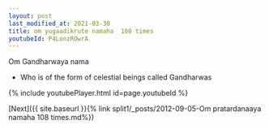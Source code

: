 ```yaml
---
layout: post
last_modified_at: 2021-03-30
title: om yugaadikrute namaha  108 times
youtubeId: P4LonzROwrA
---
```

 
 
Om Gandharwaya nama 
 
 -  Who is of the form of celestial beings called Gandharwas 
 
  
 
  
 
 
 
 
 
 


{% include youtubePlayer.html id=page.youtubeId %}
 
[Next]({{ site.baseurl }}{% link  split1/_posts/2012-09-05-Om pratardanaaya namaha 108 times.md%})
 
